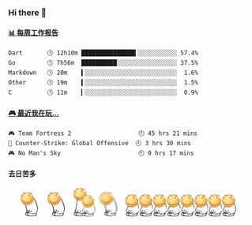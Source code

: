 ### Hi there 👋  

 <!-- waka-box start -->
#### <a href="https://gist.github.com/51d75cccce903a25b1f8cd7ca9d3a329" target="_blank">📊 每周工作报告</a>
```text
Dart       🕓 12h10m ███████████████▍░░░░░░░░░░░ 57.4%
Go         🕓 7h56m  ██████████░░░░░░░░░░░░░░░░░ 37.5%
Markdown   🕓 20m    ▍░░░░░░░░░░░░░░░░░░░░░░░░░░  1.6%
Other      🕓 19m    ▍░░░░░░░░░░░░░░░░░░░░░░░░░░  1.5%
C          🕓 11m    ▎░░░░░░░░░░░░░░░░░░░░░░░░░░  0.9%
```
<!-- Powered by https://github.com/journey-ad/waka-box-go . -->
<!-- waka-box end -->


 <!-- steam-box start -->
#### <a href="https://gist.github.com/3b0d2519577a02ab95e5d0d7ca4fa814" target="_blank">🎮 最近我在玩…</a>
```text
🎮 Team Fortress 2                   🕘 45 hrs 21 mins
🔫 Counter-Strike: Global Offensive  🕘 3 hrs 30 mins
🎮 No Man's Sky                      🕘 0 hrs 17 mins
```
<!-- Powered by https://github.com/YouEclipse/steam-box . -->
<!-- steam-box end -->

#### 去日苦多
![](990672b3e82963502a597c34e55546b5.gif)


<!--
**oneto1/oneto1** is a ✨ _special_ ✨ repository because its `README.md` (this file) appears on your GitHub profile.

Here are some ideas to get you started:

- 🔭 I’m currently working on ...
- 🌱 I’m currently learning ...
- 👯 I’m looking to collaborate on ...
- 🤔 I’m looking for help with ...
- 💬 Ask me about ...
- 📫 How to reach me: ...
- 😄 Pronouns: ...
- ⚡ Fun fact: ...
-->
